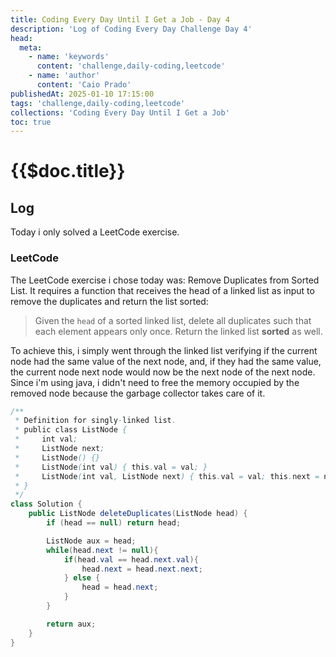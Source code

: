 ```yaml
---
title: Coding Every Day Until I Get a Job - Day 4
description: 'Log of Coding Every Day Challenge Day 4'
head:
  meta:
    - name: 'keywords'
      content: 'challenge,daily-coding,leetcode'
    - name: 'author'
      content: 'Caio Prado'
publishedAt: 2025-01-10 17:15:00
tags: 'challenge,daily-coding,leetcode'
collections: 'Coding Every Day Until I Get a Job'
toc: true
---
```


# {{$doc.title}}

## Log

Today i only solved a LeetCode exercise.

### LeetCode

The LeetCode exercise i chose today was: Remove Duplicates from Sorted List.
It requires a function that receives the head of a linked list as input to remove the duplicates and return the list sorted:

> Given the `head` of a sorted linked list, delete all duplicates such that each element appears only once. Return the linked list **sorted** as well.

To achieve this, i simply went through the linked list verifying if the current node had the same value of the next node, and, if they had the same value, the current node next node would now be the next node of the next node. Since i'm using java, i didn't need to free the memory occupied by the removed node because the garbage collector takes care of it.

```java
/**
 * Definition for singly-linked list.
 * public class ListNode {
 *     int val;
 *     ListNode next;
 *     ListNode() {}
 *     ListNode(int val) { this.val = val; }
 *     ListNode(int val, ListNode next) { this.val = val; this.next = next; }
 * }
 */
class Solution {
    public ListNode deleteDuplicates(ListNode head) {
        if (head == null) return head;

        ListNode aux = head;
        while(head.next != null){
            if(head.val == head.next.val){
                head.next = head.next.next;
            } else {
                head = head.next;
            }
        }

        return aux;
    }
}
```
